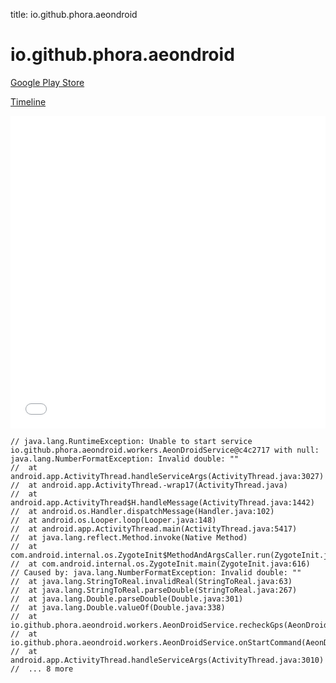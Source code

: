 title: io.github.phora.aeondroid

# io.github.phora.aeondroid

[Google Play Store](https://play.google.com/store/apps/details?id=io.github.phora.aeondroid)

[Timeline](./vis-timeline.html)

<iframe src="./vis-timeline.html" width="100%" height="500px" style="border:none;"></iframe>

```
// java.lang.RuntimeException: Unable to start service io.github.phora.aeondroid.workers.AeonDroidService@c4c2717 with null: java.lang.NumberFormatException: Invalid double: ""
// 	at android.app.ActivityThread.handleServiceArgs(ActivityThread.java:3027)
// 	at android.app.ActivityThread.-wrap17(ActivityThread.java)
// 	at android.app.ActivityThread$H.handleMessage(ActivityThread.java:1442)
// 	at android.os.Handler.dispatchMessage(Handler.java:102)
// 	at android.os.Looper.loop(Looper.java:148)
// 	at android.app.ActivityThread.main(ActivityThread.java:5417)
// 	at java.lang.reflect.Method.invoke(Native Method)
// 	at com.android.internal.os.ZygoteInit$MethodAndArgsCaller.run(ZygoteInit.java:726)
// 	at com.android.internal.os.ZygoteInit.main(ZygoteInit.java:616)
// Caused by: java.lang.NumberFormatException: Invalid double: ""
// 	at java.lang.StringToReal.invalidReal(StringToReal.java:63)
// 	at java.lang.StringToReal.parseDouble(StringToReal.java:267)
// 	at java.lang.Double.parseDouble(Double.java:301)
// 	at java.lang.Double.valueOf(Double.java:338)
// 	at io.github.phora.aeondroid.workers.AeonDroidService.recheckGps(AeonDroidService.java:251)
// 	at io.github.phora.aeondroid.workers.AeonDroidService.onStartCommand(AeonDroidService.java:343)
// 	at android.app.ActivityThread.handleServiceArgs(ActivityThread.java:3010)
// 	... 8 more

```



